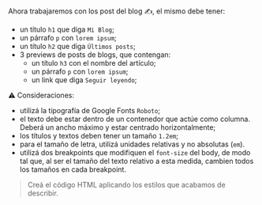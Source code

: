 Ahora trabajaremos con los post del blog :writing_hand:, el mismo debe tener:

- un título `h1` que diga `Mi Blog`;
- un párrafo `p` con `lorem ipsum`;
- un título `h2` que diga `Últimos posts`;
- 3 previews de posts de blogs, que contengan:
  - un título `h3` con el nombre del artículo;
  - un párrafo `p` con `lorem ipsum`;
  - un link que diga `Seguir leyendo`;

:warning: Consideraciones:

- utilizá la tipografía de Google Fonts `Roboto`;
- el texto debe estar dentro de un contenedor que actúe como columna. Deberá un ancho máximo y estar centrado horizontalmente;
- los títulos y textos deben tener un tamaño `1.2em`;
- para el tamaño de letra, utilizá unidades relativas y no absolutas (`em`).
- utilizá dos breakpoints que modifiquen el `font-size` del body, de modo tal que, al ser el tamaño del texto relativo a esta medida, cambien todos los tamaños en cada breakpoint.

> Creá el código HTML aplicando los estilos que acabamos de describir.